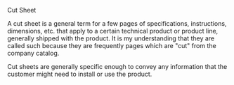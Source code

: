 Cut Sheet

A cut sheet is a general term for a few pages of specifications, instructions, dimensions, etc. that apply to a certain technical product or product line, generally shipped with the product. It is my understanding that they are called such because they are frequently pages which are "cut" from the company catalog. 

Cut sheets are generally specific enough to convey any information that the customer might need to install or use the product.